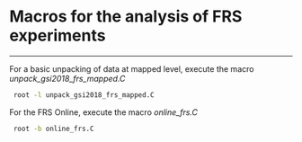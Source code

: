 # Macros for the analysis of FRS experiments
--------

For a basic unpacking of data at mapped level, execute the macro *unpack_gsi2018_frs_mapped.C*
~~~bash
 root -l unpack_gsi2018_frs_mapped.C
~~~
For the FRS Online, execute the macro *online_frs.C*
~~~bash
 root -b online_frs.C
~~~
